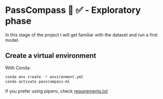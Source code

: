 # PassCompass 🧭 ✅ - Exploratory phase

In this stage of the project I will get familiar with the dataset and run a first model.

## Create a virtual environment

With Conda:

```bash
conda env create -f environment.yml
conda activate passcompass-ml
```

If you prefer using pipenv, check [requirements.txt](./requirements.txt)